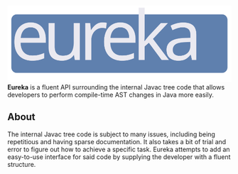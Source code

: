 ![eureka](https://github.com/project-transparent/eureka/blob/main/logo.svg)
**Eureka** is a fluent API surrounding the internal Javac tree code that allows developers to perform compile-time AST changes in Java more easily.

## About
The internal Javac tree code is subject to many issues, including being repetitious and having sparse documentation. It also takes a bit of trial and error to figure out how to achieve a specific task.
Eureka attempts to add an easy-to-use interface for said code by supplying the developer with a fluent structure.
